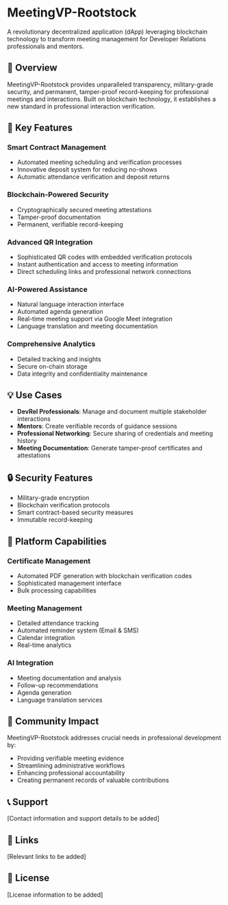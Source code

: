 # MeetingVP-Rootstock

A revolutionary decentralized application (dApp) leveraging blockchain technology to transform meeting management for Developer Relations professionals and mentors.

## 🌟 Overview

MeetingVP-Rootstock provides unparalleled transparency, military-grade security, and permanent, tamper-proof record-keeping for professional meetings and interactions. Built on blockchain technology, it establishes a new standard in professional interaction verification.

## 🚀 Key Features

### Smart Contract Management
- Automated meeting scheduling and verification processes
- Innovative deposit system for reducing no-shows
- Automatic attendance verification and deposit returns

### Blockchain-Powered Security
- Cryptographically secured meeting attestations
- Tamper-proof documentation
- Permanent, verifiable record-keeping

### Advanced QR Integration
- Sophisticated QR codes with embedded verification protocols
- Instant authentication and access to meeting information
- Direct scheduling links and professional network connections

### AI-Powered Assistance
- Natural language interaction interface
- Automated agenda generation
- Real-time meeting support via Google Meet integration
- Language translation and meeting documentation

### Comprehensive Analytics
- Detailed tracking and insights
- Secure on-chain storage
- Data integrity and confidentiality maintenance

## 💡 Use Cases

- **DevRel Professionals**: Manage and document multiple stakeholder interactions
- **Mentors**: Create verifiable records of guidance sessions
- **Professional Networking**: Secure sharing of credentials and meeting history
- **Meeting Documentation**: Generate tamper-proof certificates and attestations

## 🔒 Security Features

- Military-grade encryption
- Blockchain verification protocols
- Smart contract-based security measures
- Immutable record-keeping

## 📱 Platform Capabilities

### Certificate Management
- Automated PDF generation with blockchain verification codes
- Sophisticated management interface
- Bulk processing capabilities

### Meeting Management
- Detailed attendance tracking
- Automated reminder system (Email & SMS)
- Calendar integration
- Real-time analytics

### AI Integration
- Meeting documentation and analysis
- Follow-up recommendations
- Agenda generation
- Language translation services

## 🤝 Community Impact

MeetingVP-Rootstock addresses crucial needs in professional development by:
- Providing verifiable meeting evidence
- Streamlining administrative workflows
- Enhancing professional accountability
- Creating permanent records of valuable contributions

## 📞 Support

[Contact information and support details to be added]

## 🔗 Links

[Relevant links to be added]

## 📄 License

[License information to be added]

